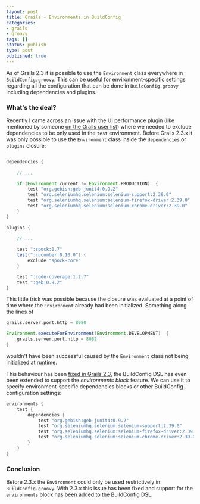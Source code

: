 ```yaml
---
layout: post
title: Grails - Environments in BuildConfig
categories:
- grails
- groovy
tags: []
status: publish
type: post
published: true
---
```

As of Grails 2.3 it is possible to use the `Environment` class everywhere in `BuildConfig.groovy`. This can be useful for environment-specific settings regarding all the configuration that can be done in `BuildConfig.groovy` including dependencies and plugins.

### What's the deal?

Recently I came across an issue with the UI performance plugin (like mentioned by someone [on the Grails user list](http://grails.1312388.n4.nabble.com/UI-Performance-NoSuchMethodError-td1385924.html)) where we needed to exclude dependencies to be only used in the `test` environment. Before Grails 2.3.x it was only possible to use the `Environment` class inside the `dependencies` or `plugins` closure:

```groovy

dependencies {
	
  	// ...

	if (Environment.current != Environment.PRODUCTION)  {
    	test "org.gebish:geb-junit4:0.9.2"
        test "org.seleniumhq.selenium:selenium-support:2.39.0"
        test "org.seleniumhq.selenium:selenium-firefox-driver:2.39.0"
        test "org.seleniumhq.selenium:selenium-chrome-driver:2.39.0"
    }
}

plugins {
	
	// ...

	test ":spock:0.7"
    test(":cucumber:0.10.0") {
    	exclude "spock-core"
    }

    test ":code-coverage:1.2.7"
    test ":geb:0.9.2"
}
```

This little trick was possible because the closure was evaluated at a point of time where the `Environment` already had been initialized. Something along the lines of

```groovy
grails.server.port.http = 8080

Environment.executeForEnvironment(Environment.DEVELOPMENT)  {
    grails.server.port.http = 8082	
}
```

wouldn't have been successful caused by the `Environment` class not being initialized at runtime.

This behaviour has been [fixed in Grails 2.3](http://jira.grails.org/browse/GRAILS-4260), the BuildConfig DSL has even been extended to support the _environments block_ feature. We can use it to specify environment-specific dependencies blocks or other BuildConfig configuration settings:

```groovy
environments {
	test {
		dependencies {
			test "org.gebish:geb-junit4:0.9.2"
        	test "org.seleniumhq.selenium:selenium-support:2.39.0"
        	test "org.seleniumhq.selenium:selenium-firefox-driver:2.39.0"
        	test "org.seleniumhq.selenium:selenium-chrome-driver:2.39.0"
		}
	}
}
```

### Conclusion

Before 2.3.x the `Environment` could only be used restrictively in `BuildConfig.groovy`. With 2.3.x this issue has been fixed and support for the `environments` block has been added to the BuildConfig DSL. 
